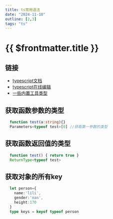 ```yaml
---
title: ts常用语法
date: "2024-11-10"
outline: [2,3]
tags: "ts"
---
```


# {{ $frontmatter.title }}

## 链接
* [typescript文档](https://www.typescriptlang.org/)
* [typescript在线编辑](https://ts.nodejs.cn/play/)
* [一些内置工具类型](https://www.typescriptlang.org/docs/handbook/utility-types.html)

## 获取函数参数的类型  
  ```ts
    function test(a:string){}
    Parameters<typeof test>[0] //获取第一参数的类型
  ```

## 获取函数返回值的类型
  ```ts
    function test() { return true }
    ReturnType<typeof test>
  ```

## 获取对象的所有key  
  ```ts
    let person={
      name:'lili',
      gender:'nan',
      height:170
    }
    type keys = keyof typeof person
  ```